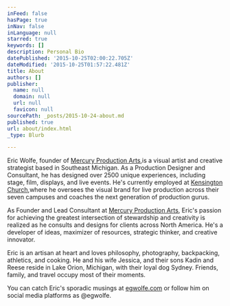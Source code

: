 ```yaml
---
inFeed: false
hasPage: true
inNav: false
inLanguage: null
starred: true
keywords: []
description: Personal Bio
datePublished: '2015-10-25T02:00:22.705Z'
dateModified: '2015-10-25T01:57:22.481Z'
title: About
authors: []
publisher:
  name: null
  domain: null
  url: null
  favicon: null
sourcePath: _posts/2015-10-24-about.md
published: true
url: about/index.html
_type: Blurb

---
```

Eric Wolfe, founder of [Mercury Production Arts][0],is a visual artist and creative strategist based in Southeast Michigan. As a Production Designer and Consultant, he has designed over 2500 unique experiences, including stage, film, displays, and live events. He's currently employed at [Kensington Church][1],where he oversees the visual brand for live production across their seven campuses and coaches the next generation of production gurus.

As Founder and Lead Consultant at [Mercury Production Arts][0], Eric's passion for achieving the greatest intersection of stewardship and creativity is realized as he consults and designs for clients across North America. He's a developer of ideas, maximizer of resources, strategic thinker, and creative innovator.

Eric is an artisan at heart and loves philosophy, photography, backpacking, athletics, and cooking. He and his wife Jessica, and their sons Kadin and Reese reside in Lake Orion, Michigan, with their loyal dog Sydney. Friends, family, and travel occupy most of their moments.

You can catch Eric's sporadic musings at [egwolfe.com][2] or follow him on social media platforms as @egwolfe.

[0]: http://mercuryproductionarts.com/
[1]: http://kensingtonchurch.org/
[2]: http://egwolfe.com/